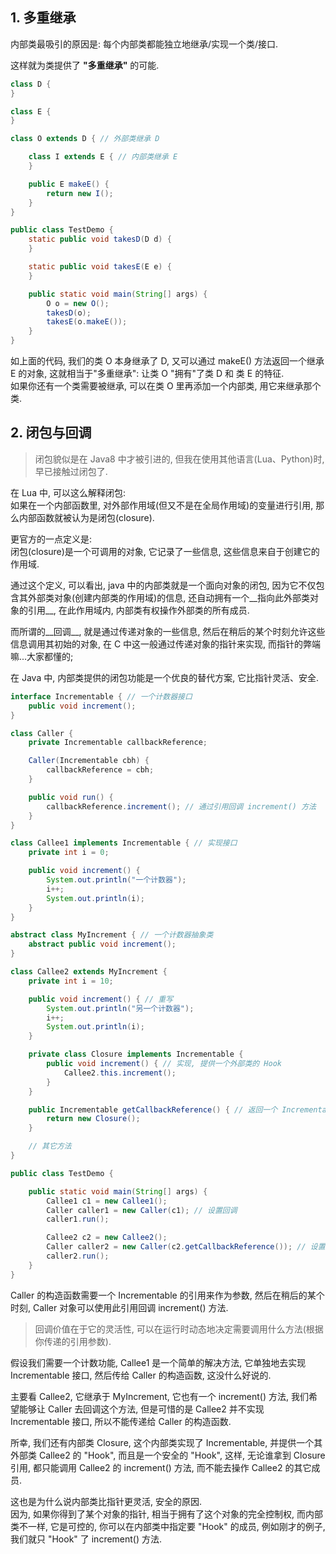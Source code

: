 ## 1. 多重继承
内部类最吸引的原因是: 每个内部类都能独立地继承/实现一个类/接口.

这样就为类提供了 __"多重继承"__ 的可能.

```java
class D {
}

class E {
}

class O extends D { // 外部类继承 D

    class I extends E { // 内部类继承 E
    }

    public E makeE() {
        return new I();
    }
}

public class TestDemo {
    static public void takesD(D d) {
    }

    static public void takesE(E e) {
    }

    public static void main(String[] args) {
        O o = new O();
        takesD(o);
        takesE(o.makeE());
    }
}
```

如上面的代码, 我们的类 O 本身继承了 D, 又可以通过 makeE() 方法返回一个继承 E 的对象, 这就相当于"多重继承": 让类 O "拥有"了类 D 和 类 E 的特征.<br>
如果你还有一个类需要被继承, 可以在类 O 里再添加一个内部类, 用它来继承那个类.

## 2. 闭包与回调
> 闭包貌似是在 Java8 中才被引进的, 但我在使用其他语言(Lua、Python)时, 早已接触过闭包了.

在 Lua 中, 可以这么解释闭包:<br>
如果在一个内部函数里, 对外部作用域(但又不是在全局作用域)的变量进行引用, 那么内部函数就被认为是闭包(closure).

更官方的一点定义是:<br>
闭包(closure)是一个可调用的对象, 它记录了一些信息, 这些信息来自于创建它的作用域.

通过这个定义, 可以看出, java 中的内部类就是一个面向对象的闭包, 因为它不仅包含其外部类对象(创建内部类的作用域)的信息, 还自动拥有一个__指向此外部类对象的引用__, 在此作用域内, 内部类有权操作外部类的所有成员.

而所谓的__回调__, 就是通过传递对象的一些信息, 然后在稍后的某个时刻允许这些信息调用其初始的对象, 在 C 中这一般通过传递对象的指针来实现, 而指针的弊端嘛...大家都懂的;

在 Java 中, 内部类提供的闭包功能是一个优良的替代方案, 它比指针灵活、安全.

```java
interface Incrementable { // 一个计数器接口
    public void increment();
}

class Caller {
    private Incrementable callbackReference;

    Caller(Incrementable cbh) {
        callbackReference = cbh;
    }

    public void run() {
        callbackReference.increment(); // 通过引用回调 increment() 方法
    }
}

class Callee1 implements Incrementable { // 实现接口
    private int i = 0;

    public void increment() {
        System.out.println("一个计数器");
        i++;
        System.out.println(i);
    }
}

abstract class MyIncrement { // 一个计数器抽象类
    abstract public void increment();
}

class Callee2 extends MyIncrement {
    private int i = 10;

    public void increment() { // 重写
        System.out.println("另一个计数器");
        i++;
        System.out.println(i);
    }

    private class Closure implements Incrementable {
        public void increment() { // 实现, 提供一个外部类的 Hook
            Callee2.this.increment();
        }
    }

    public Incrementable getCallbackReference() { // 返回一个 Incrementable 引用, 任何人拿到这个引用也只能调用 increment() 方法
        return new Closure();
    }

    // 其它方法
}

public class TestDemo {

    public static void main(String[] args) {
        Callee1 c1 = new Callee1();
        Caller caller1 = new Caller(c1); // 设置回调
        caller1.run();

        Callee2 c2 = new Callee2();
        Caller caller2 = new Caller(c2.getCallbackReference()); // 设置回调
        caller2.run();
    }
}
```

Caller 的构造函数需要一个 Incrementable 的引用来作为参数, 然后在稍后的某个时刻, Caller 对象可以使用此引用回调 increment() 方法.

> 回调价值在于它的灵活性, 可以在运行时动态地决定需要调用什么方法(根据你传递的引用参数).

假设我们需要一个计数功能, Callee1 是一个简单的解决方法, 它单独地去实现 Incrementable 接口, 然后传给 Caller 的构造函数, 这没什么好说的.

主要看 Callee2, 它继承于 MyIncrement, 它也有一个 increment() 方法, 我们希望能够让 Caller 去回调这个方法, 但是可惜的是 Callee2 并不实现 Incrementable 接口, 所以不能传递给 Caller 的构造函数.

所幸, 我们还有内部类 Closure, 这个内部类实现了 Incrementable, 并提供一个其外部类 Callee2 的 "Hook", 而且是一个安全的 "Hook", 这样, 无论谁拿到 Closure 引用, 都只能调用 Callee2 的 increment() 方法, 而不能去操作 Callee2 的其它成员.

这也是为什么说内部类比指针更灵活, 安全的原因.<br>
因为, 如果你得到了某个对象的指针, 相当于拥有了这个对象的完全控制权, 而内部类不一样, 它是可控的, 你可以在内部类中指定要 "Hook" 的成员, 例如刚才的例子, 我们就只 "Hook" 了 increment() 方法.
